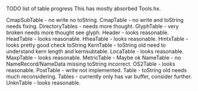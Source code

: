 TODO list of table progress
This has mostly absorbed Tools.hx.

CmapSubTable    - no write no toString.
CmapTable       - no write and toString needs fixing.
DirectoryTables - needs more thought.
GlyphTable      - very broken needs more thought see glyph.
Header          - looks reasonable.
HeadTable       - looks reasonable.
HheaTable       - looks reasonable.
HmtxTable       - looks pretty good check toString
KernTable       - toString old need to understand kern length and kernsubtable.
LocaTable       - looks reasonable.
MaxpTable       - looks reasonable.
MetricTable     - Maybe ok
NameTable       - no NameRecord/NameData missing toString incorrect.
OS2Table        - looks reasonable.
PostTable       - write not implemented.
Table           - toString old needs much reconsidering.
Tables          - currently only has var buffer, consider further.
UnknTable       - looks reasonable.